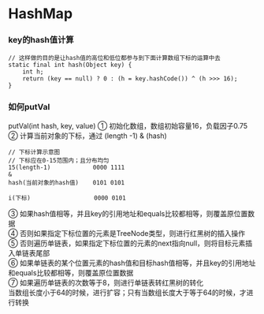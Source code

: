 # HashMap
### key的hash值计算
```
// 这样做的目的是让hash值的高位和低位都参与到下面计算数组下标的运算中去
static final int hash(Object key) {
    int h;
    return (key == null) ? 0 : (h = key.hashCode()) ^ (h >>> 16);    
}
```

### 如何putVal
putVal(int hash, key, value)
① 初始化数组，数组初始容量16，负载因子0.75  
② 计算当前对象的下标，通过 (length -1) & (hash)
```
// 下标计算示意图
// 下标应在0-15范围内；且分布均匀
15(length-1)            0000 1111
&
hash(当前对象的hash值)    0101 0101

i(下标)                  0000 0101
```
③ 如果hash值相等，并且key的引用地址和equals比较都相等，则覆盖原位置数据  
④ 否则如果指定下标位置的元素是TreeNode类型，则进行红黑树的插入操作  
⑤ 否则遍历单链表，如果指定下标位置的元素的next指向null，则将目标元素插入单链表尾部  
⑥ 如果单链表的某个位置元素的hash值和目标hash值相等，并且key的引用地址和equals比较都相等，则覆盖原位置数据  
⑦ 如果遍历单链表的次数等于8，则进行单链表转红黑树的转化  
当数组长度小于64的时候，进行扩容；只有当数组长度大于等于64的时候，才进行转换

